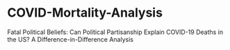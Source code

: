 # COVID-Mortality-Analysis
Fatal Political Beliefs: Can Political Partisanship Explain COVID-19 Deaths in the US? A Difference-in-Difference Analysis
